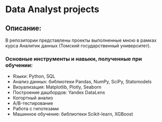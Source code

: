 # Data Analyst projects

## Описание:
В репозитории представлены проекты выполненные мною в рамках курса Аналитик данных (Томский государственный университет).

### Основные инструменты и навыки, полученные при обучении:
* Языки: Python, SQL
* Анализ данных: библиотеки Pandas, NumPy, SciPy, Statsmodels
* Визуализация: Matplotlib, Plotly, Seaborn
* Построение дашбордов: Yandex DataLens
* Когортный анализ
* А/В-тестирование
* Работа с гипотезами
* Машинное обучение: библиотеки Scikit-learn, XGBoost
